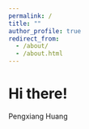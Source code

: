 ```yaml
---
permalink: /
title: ""
author_profile: true
redirect_from: 
  - /about/
  - /about.html
---
```


Hi there!
======
Pengxiang Huang

